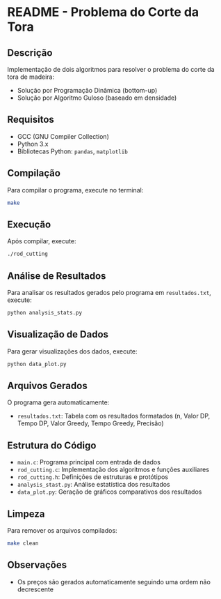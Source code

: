 # README - Problema do Corte da Tora

## Descrição
Implementação de dois algoritmos para resolver o problema do corte da tora de madeira:
- Solução por Programação Dinâmica (bottom-up)
- Solução por Algoritmo Guloso (baseado em densidade)

## Requisitos
- GCC (GNU Compiler Collection)
- Python 3.x
- Bibliotecas Python: `pandas`, `matplotlib`

## Compilação
Para compilar o programa, execute no terminal:
```bash
make
```

## Execução
Após compilar, execute:
```bash
./rod_cutting
```

## Análise de Resultados
Para analisar os resultados gerados pelo programa em `resultados.txt`, execute:
```bash
python analysis_stats.py
```

## Visualização de Dados
Para gerar visualizações dos dados, execute:
```bash
python data_plot.py
```

## Arquivos Gerados
O programa gera automaticamente:
- `resultados.txt`: Tabela com os resultados formatados (n, Valor DP, Tempo DP, Valor Greedy, Tempo Greedy, Precisão)

## Estrutura do Código
- `main.c`: Programa principal com entrada de dados
- `rod_cutting.c`: Implementação dos algoritmos e funções auxiliares
- `rod_cutting.h`: Definições de estruturas e protótipos
- `analysis_stast.py`: Análise estatística dos resultados
- `data_plot.py`: Geração de gráficos comparativos dos resultados

## Limpeza
Para remover os arquivos compilados:
```bash
make clean
```

## Observações
- Os preços são gerados automaticamente seguindo uma ordem não decrescente